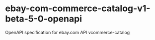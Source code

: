 # ebay-com-commerce-catalog-v1-beta-5-0-openapi
OpenAPI specification for ebay.com API vcommerce-catalog
